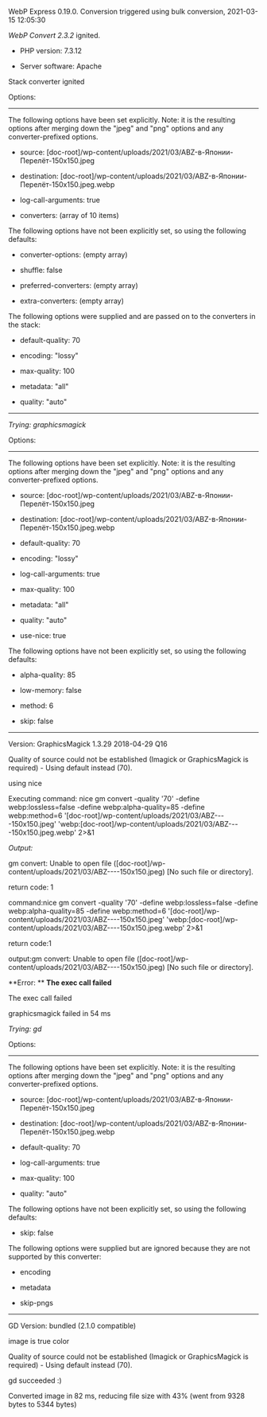 WebP Express 0.19.0. Conversion triggered using bulk conversion, 2021-03-15 12:05:30

*WebP Convert 2.3.2*  ignited.
- PHP version: 7.3.12
- Server software: Apache

Stack converter ignited

Options:
------------
The following options have been set explicitly. Note: it is the resulting options after merging down the "jpeg" and "png" options and any converter-prefixed options.
- source: [doc-root]/wp-content/uploads/2021/03/ABZ-в-Японии-Перелёт-150x150.jpeg
- destination: [doc-root]/wp-content/uploads/2021/03/ABZ-в-Японии-Перелёт-150x150.jpeg.webp
- log-call-arguments: true
- converters: (array of 10 items)

The following options have not been explicitly set, so using the following defaults:
- converter-options: (empty array)
- shuffle: false
- preferred-converters: (empty array)
- extra-converters: (empty array)

The following options were supplied and are passed on to the converters in the stack:
- default-quality: 70
- encoding: "lossy"
- max-quality: 100
- metadata: "all"
- quality: "auto"
------------


*Trying: graphicsmagick* 

Options:
------------
The following options have been set explicitly. Note: it is the resulting options after merging down the "jpeg" and "png" options and any converter-prefixed options.
- source: [doc-root]/wp-content/uploads/2021/03/ABZ-в-Японии-Перелёт-150x150.jpeg
- destination: [doc-root]/wp-content/uploads/2021/03/ABZ-в-Японии-Перелёт-150x150.jpeg.webp
- default-quality: 70
- encoding: "lossy"
- log-call-arguments: true
- max-quality: 100
- metadata: "all"
- quality: "auto"
- use-nice: true

The following options have not been explicitly set, so using the following defaults:
- alpha-quality: 85
- low-memory: false
- method: 6
- skip: false
------------

Version: GraphicsMagick 1.3.29 2018-04-29 Q16 
Quality of source could not be established (Imagick or GraphicsMagick is required) - Using default instead (70).
using nice
Executing command: nice gm convert -quality '70' -define webp:lossless=false -define webp:alpha-quality=85 -define webp:method=6 '[doc-root]/wp-content/uploads/2021/03/ABZ----150x150.jpeg' 'webp:[doc-root]/wp-content/uploads/2021/03/ABZ----150x150.jpeg.webp' 2>&1

*Output:* 
gm convert: Unable to open file ([doc-root]/wp-content/uploads/2021/03/ABZ----150x150.jpeg) [No such file or directory].

return code: 1
command:nice gm convert -quality '70' -define webp:lossless=false -define webp:alpha-quality=85 -define webp:method=6 '[doc-root]/wp-content/uploads/2021/03/ABZ----150x150.jpeg' 'webp:[doc-root]/wp-content/uploads/2021/03/ABZ----150x150.jpeg.webp' 2>&1
return code:1
output:gm convert: Unable to open file ([doc-root]/wp-content/uploads/2021/03/ABZ----150x150.jpeg) [No such file or directory].

**Error: ** **The exec call failed** 
The exec call failed
graphicsmagick failed in 54 ms

*Trying: gd* 

Options:
------------
The following options have been set explicitly. Note: it is the resulting options after merging down the "jpeg" and "png" options and any converter-prefixed options.
- source: [doc-root]/wp-content/uploads/2021/03/ABZ-в-Японии-Перелёт-150x150.jpeg
- destination: [doc-root]/wp-content/uploads/2021/03/ABZ-в-Японии-Перелёт-150x150.jpeg.webp
- default-quality: 70
- log-call-arguments: true
- max-quality: 100
- quality: "auto"

The following options have not been explicitly set, so using the following defaults:
- skip: false

The following options were supplied but are ignored because they are not supported by this converter:
- encoding
- metadata
- skip-pngs
------------

GD Version: bundled (2.1.0 compatible)
image is true color
Quality of source could not be established (Imagick or GraphicsMagick is required) - Using default instead (70).
gd succeeded :)

Converted image in 82 ms, reducing file size with 43% (went from 9328 bytes to 5344 bytes)

